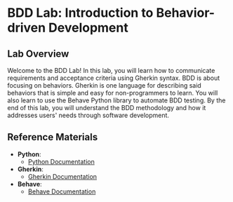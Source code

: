 # BDD Lab: Introduction to Behavior-driven Development

## Lab Overview

Welcome to the BDD Lab! In this lab, you will learn how to communicate requirements and acceptance criteria using Gherkin syntax. BDD is about focusing on behaviors. Gherkin is one language for describing said behaviors that is simple and easy for non-programmers to learn. You will also learn to use the Behave Python library to automate BDD testing.
By the end of this lab, you will understand the BDD methodology and how it addresses users' needs through software development.

## Reference Materials
- **Python**:
  * [Python Documentation](https://docs.python.org/3/)
- **Gherkin**:
  * [Gherkin Documentation](https://cucumber.io/docs/gherkin/)
- **Behave**:
  * [Behave Documentation](https://behave.readthedocs.io/en/latest/)
